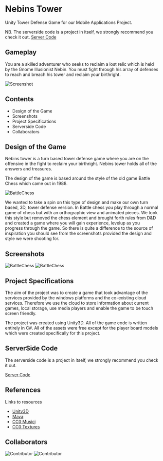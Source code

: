 # Nebins Tower
Unity Tower Defense Game for our Mobile Applications Project.

NB. The serverside code is a project in itself, we strongly recommend you check it out.
[Server Code](https://github.com/JohnMalmsteen/mobile-apps-server-code)

## Gameplay
You are a skilled adventurer who seeks to reclaim a lost relic which is held by the Gnome Illusionist Nebin. You must fight through his array of defenses to reach and breach his tower and reclaim your birthright.

![Screenshot](http://puu.sh/n9iQN/ef8715672c.jpg)

## Contents

* Design of the Game
* Screenshots
* Project Specifications
* Serverside Code
* Collaborators

## Design of the Game

Nebins tower is a turn based tower defense game where you are on the offensive in the fight to reclaim your birthright. Nebins tower holds all of the answers and treasures.

The design of the game is based around the style of the old game Battle Chess which came out in 1988. 

![BattleChess](http://puu.sh/m5mBZ/96bb619504.png)

We wanted to take a spin on this type of design and make our own turn based, 3D, tower defense version. In Battle chess you play through a normal game of chess but with an orthographic view and animated pieces. We took this style but removed the chess element and brought forth rules from D&D and created a game where you will gain experience, levelup as you progress through the game. So there is quite a difference to the source of inspiration you should see from the screenshots provided the design and style we were shooting for.

## Screenshots

![BattleChess](http://puu.sh/m5lnm/d28a1f26a4.jpg)
![BattleChess](http://puu.sh/m5lpu/6bc3d5525e.jpg)

## Project Specifications

The aim of the project was to create a game that took advantage of the services provided by the windows platforms and the co-existing cloud services. Therefore we use the cloud to store information about current games, local storage, use media players and enable the game to be touch screen friendly.

The project was created using Unity3D. All of the game code is written entirely in C#. All of the assets were free except for the player board models which were created specifically for this project.

## ServerSide Code

The serverside code is a project in itself, we strongly recommend you check it out.

[Server Code](https://github.com/JohnMalmsteen/mobile-apps-server-code)

## References

Links to resources
* [Unity3D](https://unity3d.com/)
* [Maya](http://www.autodesk.com/products/maya/overview)
* [CC0 Musicj](http://incompetech.com/music/royalty-free/)
* [CC0 Textures](http://opengameart.org/)

## Collaborators

![Contributor](https://avatars1.githubusercontent.com/u/6676433?v=3&s=96)
![Contributor](https://avatars3.githubusercontent.com/u/7085486?v=3&s=96)
